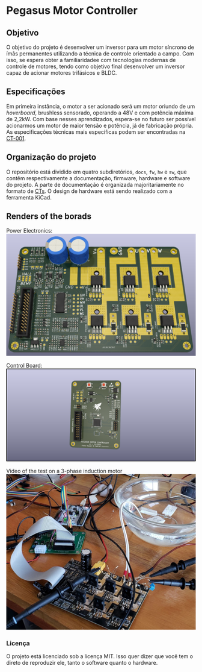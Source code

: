 # Pegasus Motor Controller

## Objetivo

O objetivo do projeto é desenvolver um inversor para um motor síncrono de ímãs permanentes utilizando a técnica de controle orientado a campo. Com isso, se espera obter a familiaridadee com tecnologias modernas de controle de motores, tendo como objetivo final desenvolver um inversor capaz de acionar motores trifásicos e BLDC.

## Especificações

Em primeira instância, o motor a ser acionado será um motor oriundo de um _hoverboard_, brushless sensorado, operando a 48V e com potência máxima de 2,2kW. Com base nesses aprendizados, espera-se no futuro ser possível acionarmos um motor de maior tensão e potência, já de fabricação própria. As especificações técnicas mais específicas podem ser encontradas na [CT-001](/docs/CT-001-Especificacoes-Gerais.md).

## Organização do projeto

O repositório está dividido em quatro subdiretórios, `docs`, `fw`, `hw` e `sw`, que contêm respectivamente a documentação, firmware, hardware e software do projeto.
A parte de documentação é organizada majoritariamente no formato de [CTs](/docs/README.md). O design de hardware está sendo realizado com a ferramenta KiCad.

## Renders of the borads
Power Electronics:
![Power Electronics 1](https://github.com/VectorLabsTechnology/Pegasus-Motor-Controller/blob/main/hw/Power_Electronics/Renders/power_electronics_front.png)

Control Board:
![Control](https://github.com/VectorLabsTechnology/Pegasus-Motor-Controller/blob/main/hw/MCU_Comms_Control/Renders/MCU_Comms_Control_front.png)

Video of the test on a 3-phase induction motor
[![Watch the video](https://github.com/VectorLabsTechnology/Pegasus-Motor-Controller/blob/main/hw/Power_Electronics/Renders/testing_setup.jpg)](https://www.youtube.com/watch?v=kWv3p37wL9I&t=134s)

### Licença

O projeto está licenciado sob a licença MIT. Isso quer dizer que você tem o direto de reproduzir ele, tanto o software quanto o hardware.

